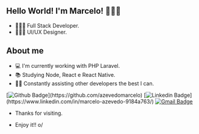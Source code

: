 
## Hello World! I'm Marcelo! 🙋🏻‍♂️

-  👨🏻‍💻 Full Stack Developer.
-  👨🏻‍🎨 UI/UX Designer.
 
## About me 

-   💻  I'm currently working with PHP Laravel.
-   📚  Studying Node, React e React Native.
-   💪🏻  Constantly assisting other developers the best I can.

[![Github Badge](https://img.shields.io/badge/-Github-000?style=flat-square&logo=Github&logoColor=white&link=[https://github.com/azevedomarcelo](https://github.com/azevedomarcelo))](https://github.com/azevedomarcelo)
[![Linkedin Badge](https://img.shields.io/badge/-LinkedIn-blue?style=flat-square&logo=Linkedin&logoColor=white&link=[https://www.linkedin.com/in/marcelo-azevedo-9184a763/](https://www.linkedin.com/in/marcelo-azevedo-9184a763/))](https://www.linkedin.com/in/marcelo-azevedo-9184a763/)
[![Gmail Badge](https://img.shields.io/badge/-Gmail-c14438?style=flat-square&logo=Gmail&logoColor=white&link=mailto:marcelo.lima.azevedo@gmail.com)](mailto:marcelo.lima.azevedo@gmail.com)

- Thanks for visiting. 

- Enjoy it!! o/

<!--
**azevedomarcelo/azevedomarcelo** is a ✨ _special_ ✨ repository because its `README.md` (this file) appears on your GitHub profile.

Here are some ideas to get you started:

- 🔭 I’m currently working on ...
- 🌱 I’m currently learning ...
- 👯 I’m looking to collaborate on ...
- 🤔 I’m looking for help with ...
- 💬 Ask me about ...
- 📫 How to reach me: ...
- 😄 Pronouns: ...
- ⚡ Fun fact: ...
-->
